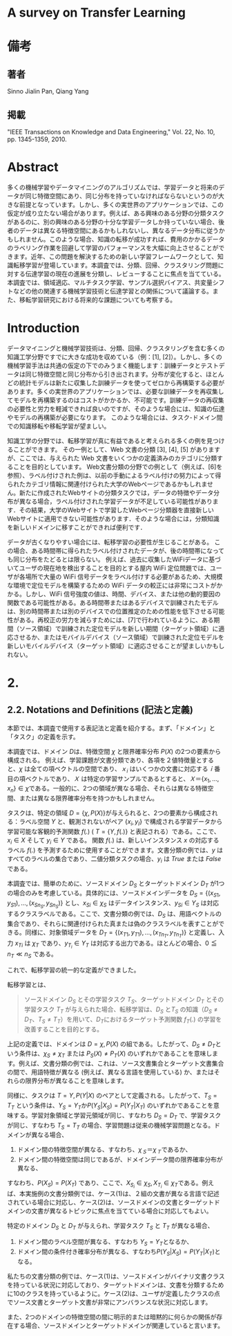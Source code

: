 # A survey on Transfer Learning

# 備考

## 著者
Sinno Jialin Pan, Qiang Yang

## 掲載
"IEEE Transactions on Knowledge and Data Engineering," Vol. 22, No. 10, pp. 1345-1359, 2010.

# Abstract

多くの機械学習やデータマイニングのアルゴリズムでは、学習データと将来のデータが同じ特徴空間にあり、同じ分布を持っていなければならないというのが大きな前提となっています。しかし、多くの実世界のアプリケーションでは、この仮定が成り立たない場合があります。例えば、ある興味のある分野の分類タスクがあるのに、別の興味のある分野の十分な学習データしか持っていない場合、後者のデータは異なる特徴空間にあるかもしれないし、異なるデータ分布に従うかもしれません。このような場合、知識の転移が成功すれば、費用のかかるデータのラベリング作業を回避して学習のパフォーマンスを大幅に向上させることができます。近年、この問題を解決するための新しい学習フレームワークとして、知識転移学習が登場しています。本調査では、分類、回帰、クラスタリング問題に対する伝達学習の現在の進展を分類し、レビューすることに焦点を当てている。本調査では、領域適応、マルチタスク学習、サンプル選択バイアス、共変量シフトなどの他の関連する機械学習技術と伝達学習との関係について議論する。また、移転学習研究における将来的な課題についても考察する。

# Introduction

データマイニングと機械学習技術は、分類、回帰、クラスタリングを含む多くの知識工学分野ですでに大きな成功を収めている（例：[1], [2]）。しかし、多くの機械学習手法は共通の仮定の下でのみうまく機能します：訓練データとテストデータは同じ特徴空間と同じ分布から引き出されます。分布が変化すると、ほとんどの統計モデルは新たに収集した訓練データを使ってゼロから再構築する必要があります。多くの実世界のアプリケーションでは、必要な訓練データを再収集してモデルを再構築するのはコストがかかるか、不可能です。訓練データの再収集の必要性と労力を軽減できれば良いのですが、そのような場合には、知識の伝達やモデルの再構築が必要になります。 このような場合には、タスク-ドメイン間での知識移転や移転学習が望ましい。

知識工学の分野では、転移学習が真に有益であると考えられる多くの例を見つけることができます。 その一例として、Web 文書の分類 [3], [4], [5] がありますが、ここでは、与えられた Web 文書をいくつかの定義済みのカテゴリに分類することを目的としています。 Web文書分類の分野での例として（例えば、[6]を参照）、ラベル付けされた例は、以前の手動によるラベル付けの努力によって得られたカテゴリ情報に関連付けられた大学のWebページであるかもしれません。新たに作成されたWebサイトの分類タスクでは，データの特徴やデータ分布が異なる場合，ラベル付けされた学習データが不足している可能性があります．その結果，大学のWebサイトで学習したWebページ分類器を直接新しいWebサイトに適用できない可能性があります．そのような場合には，分類知識を新しいドメインに移すことができれば便利です．

データが古くなりやすい場合には、転移学習の必要性が生じることがある。 この場合、ある時間帯に得られたラベル付けされたデータが、後の時間帯になっても同じ分布をたどるとは限らない。 例えば、過去に収集したWiFiデータに基づいてユーザの現在地を検出することを目的とする屋内 WiFi 定位問題では、ユーザが各場所で大量の WiFi 信号データをラベル付けする必要があるため、大規模な環境で定位モデルを構築するための WiFi データの較正には非常にコストがかかる。しかし、WiFi 信号強度の値は、時間、デバイス、または他の動的要因の関数である可能性がある。ある時間帯またはあるデバイスで訓練されたモデルは、別の時間帯または別のデバイスでの位置推定のための性能を低下させる可能性がある。再校正の労力を減らすためには、[7]で行われているように、ある期間（ソース領域）で訓練された定位モデルを新しい期間（ターゲット領域）に適応させるか、またはモバイルデバイス（ソース領域）で訓練された定位モデルを新しいモバイルデバイス（ターゲット領域）に適応させることが望ましいかもしれない。

# 2. 
## 2.2. Notations and Definitions (記法と定義)

本節では、本調査で使用する表記法と定義を紹介する。まず、「ドメイン」と「タスク」の定義を示す。

本調査では、ドメイン $D$は、特徴空間 $\chi$ と限界確率分布 $P(X)$ の2つの要素から構成される。 例えば、学習課題が文書分類であり、各項を２値特徴量とすると、$\chi$ は全ての項ベクトルの空間であり、$ｘ_i$ はいくつかの文書に対応する$ｉ$番目の項ベクトルであり、$Ｘ$ は特定の学習サンプルであるとすると、$Ｘ ＝\{ x_1, \dots, x_n\} \in \chi$である。一般的に、2つの領域が異なる場合、それらは異なる特徴空間、または異なる限界確率分布を持つかもしれません。

タスクは、特定の領域 $D = \{\chi, P(X)\}$が与えられると、2つの要素から構成される：ラベル空間 $Y$ と、観測されないがペア $\{x_i, y_I\}$ で構成される学習データから学習可能な客観的予測関数 $f(.)$ ( $T = \{Y,f(.)\}$ と表記される）である。ここで、$x_i \in X$ そして $y_i \in Y$ である。
関数 $f(.)$ は、新しいインスタンス $x$ の対応するラベル $f(.)$ を予測するために使用することができます。文書分類の例では、$y$ はすべてのラベルの集合であり、二値分類タスクの場合、$y_i$ は *True* または *False* である。

本調査では、簡単のために、ソースドメイン $D_S$ とターゲットドメイン $D_T$ が1つの場合のみを考慮している。具体的には、ソースドメインデータを $D_S = \{(x_{S1}, y_{S1}),\dots,(x_{Sn_S},y_{Sn_S})\}$ とし、$x_{Si} \in \chi_S$ はデータインスタンス、$y_{Si} \in Y_S$ は対応するクラスラベルである。ここで、文書分類の例では、$D_S$ は、用語ベクトルの集合であり、それらに関連付けられた真または偽のクラスラベルを表すことができる。同様に、対象領域データを $D_T = \{(x_{T1},y_{T1}),\dots,(x_{Tn_T},y_{Tn_T})\}$ と定義し、入力 $x_{Ti}$ は $\chi_T$ であり、$y_{T_i} \in Y_T$ は対応する出力である。ほとんどの場合、$0 \leqq n_T \ll n_S$ である。

これで、転移学習の統一的な定義ができました。

転移学習とは、
> ソースドメイン $D_S$ とその学習タスク $T_S$、ターゲットドメイン $D_T$ とその学習タスク $T_T$ が与えられた場合、転移学習は、$D_S$ と$T_S$ の知識（$D_S \neq D_T$、$T_S \neq T_T$）を用いて、$D_T$におけるターゲット予測関数 $f_T(.)$ の学習を改善することを目的とする。

上記の定義では、ドメインは $D={\chi,P(X)}$ の組である。したがって、$D_S \neq D_T$という条件は、$\chi_S \neq \chi_T$ または $P_S(X) \neq P_T(X)$ のいずれかであることを意味します。例えば、文書分類の例では、これは、ソース文書集合とターゲット文書集合の間で、用語特徴が異なる (例えば、異なる言語を使用している) か、またはそれらの限界分布が異なることを意味します。

同様に、タスクは $T={Y,P(Y|X)}$ のペアとして定義される。したがって、$T_S=T_T$ という条件は、$Y_S = Y_T$か$P(Y_S|X_S)=P(Y_T|X_T)$ のいずれかであることを意味する。学習対象領域と学習元領域が同じ、すなわち $D_S=D_T$ で、学習タスクが同じ、すなわち $T_S=T_T$ の場合、学習問題は従来の機械学習問題となる。ドメインが異なる場合、

1. ドメイン間の特徴空間が異なる、すなわち、$\chi_Ｓ＝\chi_Ｔ$であるか、
2. ドメイン間の特徴空間は同じであるが、ドメインデータ間の限界確率分布が異なる、

すなわち、$P(X_S)=P(X_T)$ であり、ここで、$X_{S_i} \in \chi_S, X_{T_i} \in \chi_T$である。例えば、本実施例の文書分類例では、ケース(1)は、２組の文書が異なる言語で記述されている場合に対応し、ケース(2)は、ソースドメインの文書とターゲットドメインの文書が異なるトピックに焦点を当てている場合に対応してもよい。

特定のドメイン $D_S$ と $D_T$ が与えられ、学習タスク $T_S$ と $T_T$ が異なる場合、
1. ドメイン間のラベル空間が異なる、すなわち $Y_S=Y_T$となるか、
2. ドメイン間の条件付き確率分布が異なる、すなわち$P(Y_S|X_S)=P(Y_T|X_T)$となる。

私たちの文書分類の例では、ケース(1)は、ソースドメインがバイナリ文書クラスを持っている状況に対応しており、ターゲットドメインは、文書を分類するために10のクラスを持っているように。ケース(2)は、ユーザが定義したクラスの点でソース文書とターゲット文書が非常にアンバランスな状況に対応します。

また、2つのドメインの特徴空間の間に明示的または暗黙的に何らかの関係が存在する場合、ソースドメインとターゲットドメインが関連していると言います。